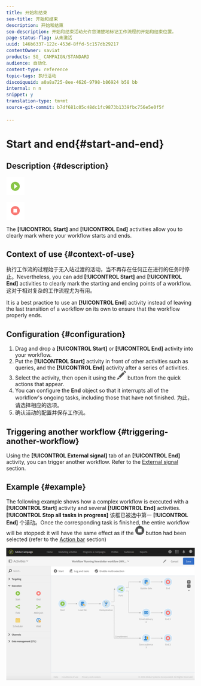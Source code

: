 ```yaml
---
title: 开始和结束
seo-title: 开始和结束
description: 开始和结束
seo-description: 开始和结束活动允许您清楚地标记工作流程的开始和结束位置。
page-status-flag: 从未激活
uuid: 146b6337-122c-453d-8ffd-5c157db29217
contentOwner: saviat
products: SG_ CAMPAIGN/STANDARD
audience: 自动化
content-type: reference
topic-tags: 执行活动
discoiquuid: a0a8a725-8ee-4626-9798-b86924 b58 bb
internal: n n
snippet: y
translation-type: tm+mt
source-git-commit: b7df681c05c48dc1fc9873b1339fbc756e5e0f5f

---
```



# Start and end{#start-and-end}

## Description {#description}

![](assets/start.png)

![](assets/end.png)

The **[!UICONTROL Start]** and **[!UICONTROL End]** activities allow you to clearly mark where your workflow starts and ends.

## Context of use {#context-of-use}

执行工作流的过程始于无入站过渡的活动，当不再存在任何正在进行的任务时停止。Nevertheless, you can add **[!UICONTROL Start]** and **[!UICONTROL End]** activities to clearly mark the starting and ending points of a workflow. 这对于相对复杂的工作流程尤为有用。

It is a best practice to use an **[!UICONTROL End]** activity instead of leaving the last transition of a workflow on its own to ensure that the workflow properly ends.

## Configuration {#configuration}

1. Drag and drop a **[!UICONTROL Start]** or **[!UICONTROL End]** activity into your workflow.
1. Put the **[!UICONTROL Start]** activity in front of other activities such as queries, and the **[!UICONTROL End]** activity after a series of activities.
1. Select the activity, then open it using the ![](assets/edit_darkgrey-24px.png) button from the quick actions that appear.
1. You can configure the **End** object so that it interrupts all of the workflow's ongoing tasks, including those that have not finished. 为此，请选择相应的选项。
1. 确认活动的配置并保存工作流。

## Triggering another workflow {#triggering-another-workflow}

Using the **[!UICONTROL External signal]** tab of an **[!UICONTROL End]** activity, you can trigger another workflow. Refer to the [External signal](../../automating/using/external-signal.md) section.

## Example {#example}

The following example shows how a complex workflow is executed with a **[!UICONTROL Start]** activity and several **[!UICONTROL End]** activities. **[!UICONTROL Stop all tasks in progress]** 该框已被选中第一 **[!UICONTROL End]** 个活动。Once the corresponding task is finished, the entire workflow will be stopped: it will have the same effect as if the ![](assets/stop_darkgrey-24px.png) button had been selected (refer to the [Action bar](../../automating/using/workflow-interface.md#action-bar) section)

![](assets/wkf_start_end_example.png)

